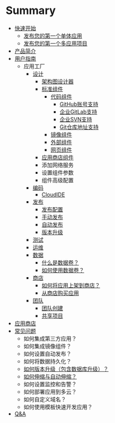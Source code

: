 # Summary

* [快速开始](README.md)
  * [发布您的第一个单体应用](fa-bu-nin-de-di-yi-ge-dan-ti-ying-yong.md)
  * [发布您的第一个多应用项目](fa-bu-nin-de-di-yi-ge-duo-ying-yong-xiang-mu.md)
* [产品简介](chapter1.md)
* [用户指南](yong-hu-zhi-nan.md)
  * 应用工厂
    * [设计](she-ji.md)
      * [架构图设计器](she-ji/jia-gou-tu-she-ji.md)
      * [标准组件](she-ji/biao-zhun-zu-jian.md)
        * [代码组件](she-ji/dai-ma-zu-jian.md)
          * [GitHub账号支持](bang-ding-github.md)
          * [企业GitLab支持](bang-ding-qi-ye-gitlab.md)
          * [企业SVN支持](qi-ye-svn-zhi-chi.md)
          * [Git仓库地址支持](gitcang-ku-di-zhi-zhi-chi.md)
        * [镜像组件](she-ji/jing-xiang-zu-jian.md)
        * [外部组件](she-ji/wai-bu-zu-jian.md)
        * [网页组件](she-ji/wang-ye-zu-jian.md)
      * [应用商店组件](she-ji/ying-yong-shang-dian-zu-jian.md)
      * 添加网络服务
      * 设置组件参数
      * 组件高级配置
    * [编码](bian-ma.md)
      * [CloudIDE](bian-ma/cloudide.md)
    * [发布](fa-bu.md)
      * [发布配置](fa-bu/fa-bu-pei-zhi.md)
      * [手动发布](fa-bu/shou-dong-fa-bu.md)
      * [自动发布](fa-bu/zi-dong-fa-bu.md)
      * [版本升级](fa-bu/ban-ben-sheng-ji.md)
    * [测试](ce-shi.md)
    * [运维](yun-wei.md)
    * [数据](shu-ju.md)
      * [什么是数据卷？](shu-ju/shi-yao-shi-shu-ju-juan-ff1f.md)
      * [如何使用数据卷？](shu-ju/shu-ju-juan-cao-zuo.md)
    * [商店](shang-dian.md)
      * [如何将应用上架到商店？](shang-dian/ru-he-jiang-ying-yong-shang-jia-dao-shang-dian-ff1f.md)
      * [从商店购买应用](shang-dian/cong-shang-dian-gou-mai-ying-yong.md)
    * [团队](tuan-dui.md)
      * [团队创建](tuan-dui-guan-li/tuan-dui-chuang-jian.md)
      * [共享项目](tuan-dui-guan-li/fen-xiang-xiang-mu.md)
* [应用商店](shang-dian.md)
* [常见问题](chang-jian-wen-ti.md)
  * 如何集成第三方应用？
  * 如何集成镜像组件？
  * 如何设置自动发布？
  * 如何将数据持久化？
  * [如何版本升级（包含数据库升级）？](chang-jian-wen-ti/ru-he-ban-ben-sheng-ji-ff08-bao-han-shu-ju-ku-sheng-ji-ff09-ff1f.md)
  * [如何伸缩与自动伸缩？](chang-jian-wen-ti/ru-he-shen-suo-yu-zi-dong-shen-suo-ff1f.md)
  * 如何设置监控和告警？
  * 如何部署应用到多云？
  * 如何自定义域名？
  * 如何使用模板快速开发应用？
* [Q&A](qanda.md)

